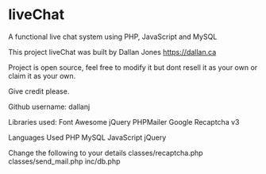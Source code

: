 # liveChat
A functional live chat system using PHP, JavaScript and MySQL

This project liveChat was built by Dallan Jones https://dallan.ca

Project is open source, feel free to modify it but dont resell it as your own or claim it as your own.

Give credit please.

Github username: dallanj

Libraries used:
Font Awesome
jQuery
PHPMailer
Google Recaptcha v3

Languages Used
PHP
MySQL
JavaScript
jQuery

Change the following to your details
classes/recaptcha.php
classes/send_mail.php
inc/db.php
